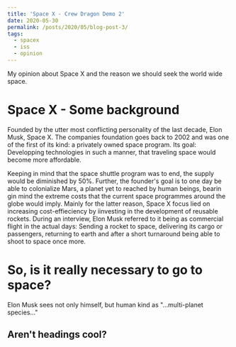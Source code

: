 ```yaml
---
title: 'Space X - Crew Dragon Demo 2'
date: 2020-05-30
permalink: /posts/2020/05/blog-post-3/
tags:
  - spacex
  - iss 
  - opinion
---
```


My opinion about Space X and the reason we should seek the world wide space.

Space X - Some background
======
Founded by the utter most conflicting personality of the last decade, Elon Musk, Space X. The companies foundation goes back to 2002 and was one of the first of its kind: a privately owned space program. Its goal: Developping technologies in such a manner, that traveling space would become more affordable. 

Keeping in mind that the space shuttle program was to end, the supply would be diminished by 50%. Further, the founder's goal is to one day be able to colonialize Mars, a planet yet to reached by human beings, bearin gin mind the extreme costs that the current space programmes around the globe would imply. Mainly for the latter reason, Space X focus lied on increasing cost-effieciency by iinvesting in the development of reusable rockets. During an interview, Elon Musk referred to it being as commercial flight in the actual days: Sending a rocket to space, delivering its cargo or passengers, returning to earth and after a short turnaround being able to shoot to space once more. 

So, is it really necessary to go to space?
======
Elon Musk sees not only himself, but human kind as "...multi-planet species..."

Aren't headings cool?
------

